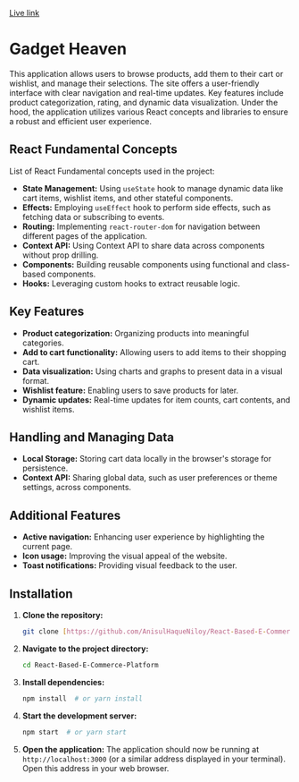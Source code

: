 [Live link](https://gadget-heaven-anisul-haque.netlify.app/)

# Gadget Heaven

This application allows users to browse products, add them to their cart or wishlist, and manage their selections. The site offers a user-friendly interface with clear navigation and real-time updates. Key features include product categorization, rating, and dynamic data visualization. Under the hood, the application utilizes various React concepts and libraries to ensure a robust and efficient user experience.

## React Fundamental Concepts

List of React Fundamental concepts used in the project:

-   **State Management:** Using `useState` hook to manage dynamic data like cart items, wishlist items, and other stateful components.
-   **Effects:** Employing `useEffect` hook to perform side effects, such as fetching data or subscribing to events.
-   **Routing:** Implementing `react-router-dom` for navigation between different pages of the application.
-   **Context API:** Using Context API to share data across components without prop drilling.
-   **Components:** Building reusable components using functional and class-based components.
-   **Hooks:** Leveraging custom hooks to extract reusable logic.

## Key Features

-   **Product categorization:** Organizing products into meaningful categories.
-   **Add to cart functionality:** Allowing users to add items to their shopping cart.
-   **Data visualization:** Using charts and graphs to present data in a visual format.
-   **Wishlist feature:** Enabling users to save products for later.
-   **Dynamic updates:** Real-time updates for item counts, cart contents, and wishlist items.

## Handling and Managing Data

-   **Local Storage:** Storing cart data locally in the browser's storage for persistence.
-   **Context API:** Sharing global data, such as user preferences or theme settings, across components.

## Additional Features

-   **Active navigation:** Enhancing user experience by highlighting the current page.
-   **Icon usage:** Improving the visual appeal of the website.
-   **Toast notifications:** Providing visual feedback to the user.

## Installation

1.  **Clone the repository:**

    ```bash
    git clone [https://github.com/AnisulHaqueNiloy/React-Based-E-Commerce-Platform.git](https://github.com/AnisulHaqueNiloy/React-Based-E-Commerce-Platform.git)
    ```

2.  **Navigate to the project directory:**

    ```bash
    cd React-Based-E-Commerce-Platform
    ```

3.  **Install dependencies:**

    ```bash
    npm install  # or yarn install
    ```

4.  **Start the development server:**

    ```bash
    npm start  # or yarn start
    ```

5.  **Open the application:** The application should now be running at `http://localhost:3000` (or a similar address displayed in your terminal). Open this address in your web browser.

 

